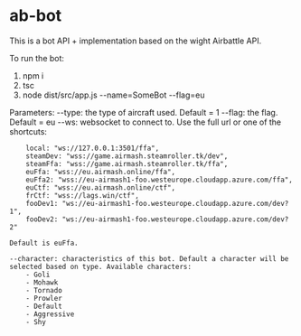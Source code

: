 # ab-bot

This is a bot API + implementation based on the wight Airbattle API.

To run the bot:

1. npm i
2. tsc
3. node dist/src/app.js --name=SomeBot --flag=eu

Parameters:
    --type: the type of aircraft used. Default = 1
    --flag: the flag. Default = eu
    --ws: websocket to connect to. Use the full url or one of the shortcuts:

        local: "ws://127.0.0.1:3501/ffa",
        steamDev: "wss://game.airmash.steamroller.tk/dev",
        steamFfa: "wss://game.airmash.steamroller.tk/ffa",
        euFfa: "wss://eu.airmash.online/ffa",
        euFfa2: "wss://eu-airmash1-foo.westeurope.cloudapp.azure.com/ffa",
        euCtf: "wss://eu.airmash.online/ctf",
        frCtf: "wss://lags.win/ctf",
        fooDev1: "ws://eu-airmash1-foo.westeurope.cloudapp.azure.com/dev?1",
        fooDev2: "ws://eu-airmash1-foo.westeurope.cloudapp.azure.com/dev?2"

    Default is euFfa.

    --character: characteristics of this bot. Default a character will be selected based on type. Available characters:
        - Goli
        - Mohawk
        - Tornado
        - Prowler
        - Default
        - Aggressive
        - Shy

